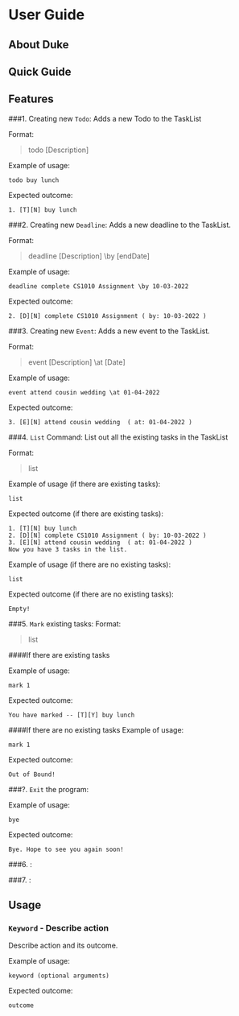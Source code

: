 # User Guide
## About Duke



## Quick Guide


## Features 

###1. Creating new `Todo`:
Adds a new Todo to the TaskList 

Format:

> todo [Description]

Example of usage:

    todo buy lunch
    
Expected outcome:

    1. [T][N] buy lunch
    
###2. Creating new `Deadline`:
Adds a new deadline to the TaskList.

Format:

>deadline [Description] \by [endDate]

Example of usage:

    deadline complete CS1010 Assignment \by 10-03-2022
    
Expected outcome:

    2. [D][N] complete CS1010 Assignment ( by: 10-03-2022 ) 

###3. Creating new `Event`: 
Adds a new event to the TaskList.

Format:

>event [Description] \at [Date]

Example of usage:

    event attend cousin wedding \at 01-04-2022

Expected outcome:

    3. [E][N] attend cousin wedding  ( at: 01-04-2022 ) 
        
###4. `List` Command:
List out all the existing tasks in the TaskList

Format:

>list

Example of usage (if there are existing tasks):

    list

Expected outcome (if there are existing tasks):

    1. [T][N] buy lunch
    2. [D][N] complete CS1010 Assignment ( by: 10-03-2022 ) 
    3. [E][N] attend cousin wedding  ( at: 01-04-2022 ) 
    Now you have 3 tasks in the list.
    
Example of usage (if there are no existing tasks):

    list

Expected outcome (if there are no existing tasks):

    Empty!

###5. `Mark` existing tasks:
Format:

>list

####If there are existing tasks

Example of usage:

    mark 1

Expected outcome:

    You have marked -- [T][Y] buy lunch

####If there are no existing tasks
Example of usage:

    mark 1

Expected outcome:

    Out of Bound!

###?. `Exit` the program:

Example of usage:

    bye

Expected outcome:

    Bye. Hope to see you again soon!

###6. :

###7. :




## Usage

### `Keyword` - Describe action

Describe action and its outcome.

Example of usage: 

`keyword (optional arguments)`

Expected outcome:

`outcome`
